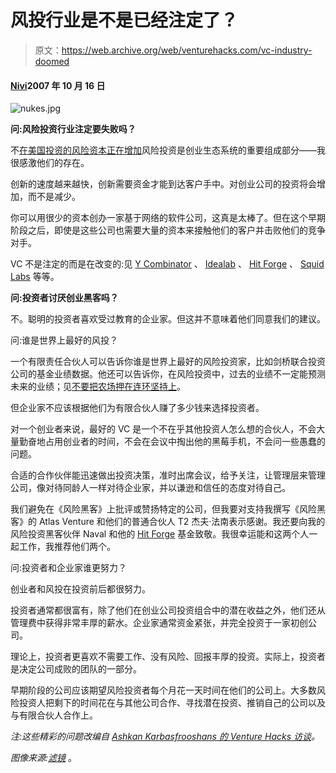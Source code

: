 # 风投行业是不是已经注定了？

> 原文：<https://web.archive.org/web/venturehacks.com/vc-industry-doomed>

#### [Nivi](/web/20220928225517/https://venturehacks.com/about)2007 年 10 月 16 日

![nukes.jpg](img/89be6196613d148068402ffbc5c17ba7.png)

**问:风险投资行业注定要失败吗？**

不[在美国投资的风险资本正在增加](https://web.archive.org/web/20220928225517/http://www.nvca.org/ffax.html)风险投资是创业生态系统的重要组成部分——我很感激他们的存在。

创新的速度越来越快，创新需要资金才能到达客户手中。对创业公司的投资将会增加，而不是减少。

你可以用很少的资本创办一家基于网络的软件公司，这真是太棒了。但在这个早期阶段之后，即使是这些公司也需要大量的资本来接触他们的客户并击败他们的竞争对手。

VC 不是注定的而是在改变的:见 [Y Combinator](https://web.archive.org/web/20220928225517/http://ycombinator.com/) 、 [Idealab](https://web.archive.org/web/20220928225517/http://www.idealab.com/) 、 [Hit Forge](https://web.archive.org/web/20220928225517/http://hitforge.com/) 、 [Squid Labs](https://web.archive.org/web/20220928225517/http://www.squid-labs.com/) 等等。

**问:投资者讨厌创业黑客吗？**

不。聪明的投资者喜欢受过教育的企业家。但这并不意味着他们同意我们的建议。

问:谁是世界上最好的风投？

一个有限责任合伙人可以告诉你谁是世界上最好的风险投资家，比如剑桥联合投资公司的基金业绩数据。他还可以告诉你，在风险投资中，过去的业绩不一定能预测未来的业绩；见[不要把农场押在连环坚持上](https://web.archive.org/web/20220928225517/http://billburnham.blogs.com/burnhamsbeat/2005/10/dont_bet_the_fa.html)。

但企业家不应该根据他们为有限合伙人赚了多少钱来选择投资者。

对一个创业者来说，最好的 VC 是一个不在乎其他投资人怎么想的合伙人，不会大量勤奋地占用创业者的时间，不会在会议中掏出他的黑莓手机，不会问一些愚蠢的问题。

合适的合作伙伴能迅速做出投资决策，准时出席会议，给予关注，让管理层来管理公司，像对待同龄人一样对待企业家，并以谦逊和信任的态度对待自己。

我们避免在《风险黑客》上批评或赞扬特定的公司，但我要对支持我撰写《风险黑客》的 Atlas Venture 和他们的普通合伙人 T2 杰夫·法南表示感谢。我还要向我的风险投资黑客伙伴 Naval 和他的 [Hit Forge](https://web.archive.org/web/20220928225517/http://hitforge.com/) 基金致敬。我很幸运能和这两个人一起工作，我推荐他们两个。

问:投资者和企业家谁更努力？

创业者和风投在投资前后都很努力。

投资者通常都很富有，除了他们在创业公司投资组合中的潜在收益之外，他们还从管理费中获得非常丰厚的薪水。企业家通常资金紧张，并完全投资于一家初创公司。

理论上，投资者更喜欢不需要工作、没有风险、回报丰厚的投资。实际上，投资者是决定公司成败的团队的一部分。

早期阶段的公司应该期望风险投资者每个月花一天时间在他们的公司上。大多数风险投资人把剩下的时间花在与其他公司合作、寻找潜在投资、推销自己的公司以及与有限合伙人合作上。

*注:这些精彩的问题改编自 [Ashkan Karbasfrooshans 的 Venture Hacks 访谈](https://web.archive.org/web/20220928225517/http://watchmojo.com/web/blog/?p=2164)。*

*图像来源:[滤镜](https://web.archive.org/web/20220928225517/http://www.scq.ubc.ca/filter/?p=246)* 。